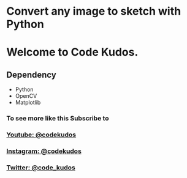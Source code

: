 # Convert any image to sketch with Python
# Welcome to Code Kudos.

## Dependency
- Python
- OpenCV
- Matplotlib

### To see more like this Subscribe to 
### <a href="https://www.youtube.com/channel/UC8ezO2ac6VnRrzj6T-8YdLw" target="_blank">Youtube: @codekudos</a>
### <a href="https://www.instagram.com/codekudos/" target="_blank">Instagram: @codekudos</a>
### <a href="https://twitter.com/code_kudos" target="_blank">Twitter: @code_kudos</a>
